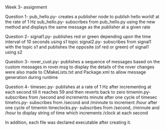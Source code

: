 Week 3- assignment

Question 1-
  pub_hello.py- creates a publisher node to publish hello world! at the rate of 1 Hz
  sub_hello.py- subscribes from pub_hello.py using the new method and displays the same message as the publisher at a given                     rate
 
Question 2-
  signal1.py- publishes red or green depending upon the time interval of 10 seconds using s1 topic
  signal2.py- subscribes from signal1 with the topic s1 and publishes the opposite
              (of red or green) of signal1 using s2

Question 3-
  rover_cust.py- publishes a sequence of messages based on the custom messages in rover.msg to display the details of the rover
  changes were also made to CMakeLists.txt and Package.xml to allow message generation during runtime
 
 Question 4-
  timesec.py- publishes at a rate of 1 Hz after incrementing at each second till it reaches 59 and then reverts back to zero
  timemin.py- subscribes from /second and increments minute after one cycle of timesec
  timehrs.py- subscribes from /second and /minnute to increment /hour after one cycle of timemin
  timeclocks.py- subscribes from /second, /minnute and /hour to display string of time which increments /clock at each second
 
 In addition, each file was declared executable after creating it. 
